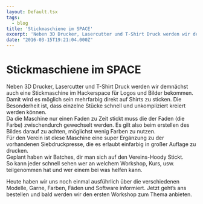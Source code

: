 ```yaml
---
layout: Default.tsx
tags:
  - blog
title: 'Stickmaschiene im SPACE'
excerpt: 'Neben 3D Drucker, Lasercutter und T-Shirt Druck werden wir demnächst auch eine Stickmaschine im Hackerspace für Logos und Bilder bekommen. Damit wird es möglich sein mehrfarbig direkt auf Shirts zu […]'
date: "2016-03-15T19:21:04.000Z"
---
```


# Stickmaschiene im SPACE

<p>Neben 3D Drucker, Lasercutter und T-Shirt Druck werden wir demnächst auch eine Stickmaschine im Hackerspace für Logos und Bilder bekommen. Damit wird es möglich sein mehrfarbig direkt auf Shirts zu sticken. Die Besonderheit ist, dass einzelne Stücke schnell und unkompliziert kreiert werden können.<br />
Da die Maschine nur einen Faden zu Zeit stickt muss die der Faden (die Farbe) zwischendurch gewechselt werden. Es gilt also beim erstellen des Bildes darauf zu achten, möglichst wenig Farben zu nutzen.<br />
Für den Verein ist diese Maschine eine super Ergänzung zu der vorhandenen Siebdruckpresse, die es erlaubt einfarbig in großer Auflage zu drucken.<br />
Geplant haben wir Batches, dir man sich auf den Vereins-Hoody Stickt.<br />
So kann jeder schnell sehen wer an welchem Workshop, Kurs, usw. teilgenommen hat und wer einem bei was helfen kann.</p>
<p>Heute haben wir uns noch einmal ausführlich über die verschiedenen Modelle, Garne, Farben, Fäden und Software informiert. Jetzt geht’s ans bestellen und bald werden wir den ersten Workshop zum Thema anbieten.</p>

